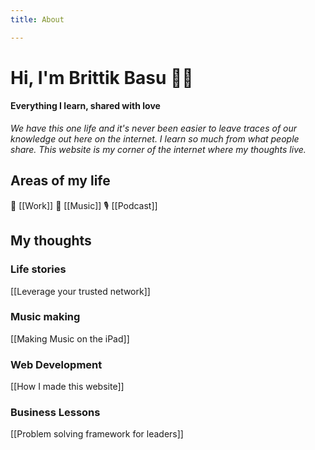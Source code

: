 ```yaml
---
title: About

---
```

# Hi, I'm Brittik Basu 👋🏾

#### Everything I learn, shared with love

_We have this one life and it's never been easier to leave traces of our knowledge out here on the internet. I learn so much from what people share. This website is my corner of the internet where my thoughts live._

## Areas of my life

💼 \[\[Work\]\]    🎸 \[\[Music\]\]    🎙 \[\[Podcast\]\]

## My thoughts

### Life stories

\[\[Leverage your trusted network\]\]

### Music making

\[\[Making Music on the iPad\]\]

### Web Development

\[\[How I made this website\]\]

### Business Lessons

\[\[Problem solving framework for leaders\]\]
